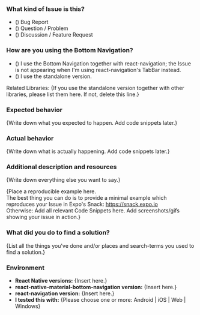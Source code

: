 <!--
  Hi! – DON'T PANIC
  Please read the instructions in this template carefully and fill out the
  following sections. This way your issue can be solved much quicker.

  Creating a good Issue generally takes some time.

  NOTE: This is not a place to ask general questions about React, React Native,
  React Navigation or JavaScript. Only questions which are caused by poor
  documentation will be answered.
  If you have a question because you're not really experienced in those topics
  or even in development in general: stackoverflow.com is a great place for questions.
  
  You will find instructions in curly braces, for example: {Please explain what happenend.}
  Replace this with your answer.

  Don't forget to add a short but descriptive title for this issue.
-->

### What kind of Issue is this?

<!-- Answer by changing () to (x) -->

- () Bug Report
- () Question / Problem
- () Discussion / Feature Request

<!--
  If you've chosen "Discussion / Feature Request", you may delete everything from here on
  and just write down your thoughts.
-->

### How are you using the Bottom Navigation?

<!--
  If you're using the Bottom Navigation together with react-navigation, be sure
  that your issue is related to the Bottom Navigation and not to react-navigation itself.

  You can check this by changing the `tabBarComponent` from the Bottom Navigation
  to react-navigation's TabBar: https://reactnavigation.org/docs/navigators/tab#TabNavigatorConfig
  
  PLEASE REALLY CHECK THIS!

  Is your Issue still appearing, although you're not using the Bottom Navigation
  anymore? Then your Issue is likely to be an Issue with react-navigation,
  and thus doesn't belong here.
  
  Answer by changing () to (x)
-->

- () I use the Bottom Navigation together with react-navigation; the Issue is not appearing when I'm using react-navigation's TabBar instead.
- () I use the standalone version.

Related Libraries: {If you use the standalone version together with other libraries, please list them here. If not, delete this line.}

### Expected behavior

{Write down what you expected to happen. Add code snippets later.}

### Actual behavior

{Write down what is actually happening. Add code snippets later.}

### Additional description and resources

{Write down everything else you want to say.}

{Place a reproducible example here.  
The best thing you can do is to provide a minimal example which reproduces your Issue in Expo's Snack: https://snack.expo.io  
Otherwise: Add all relevant Code Snippets here. Add screenshots/gifs showing your issue in action.}

### What did you do to find a solution?

<!--
  If you've chosen "Bug Report", you may delete this section.

  There are many resources which can help you immediately:
  - This Repo's README: https://github.com/timomeh/react-native-material-bottom-navigation/blob/master/README.md
  - The provided examples: https://github.com/timomeh/react-native-material-bottom-navigation/tree/master/example
  - The Docs of react-navigation: https://reactnavigation.org/docs
  - Issues in this Repo: https://github.com/timomeh/react-native-material-bottom-navigation/issues
  - Issues in react-navigation: https://github.com/react-community/react-navigation/issues

  Explaining what you've already done to find a solution avoids asking you things you already know.
  It also helps me to improve the docs.
-->

{List all the things you've done and/or places and search-terms you used to find a solution.}

### Environment

<!--
  Please fill out the following informations. You can check your React Native
  versions by running `react-native -v` in your terminal inside your project directory.
-->

- **React Native versions:** {Insert here.}
- **react-native-material-bottom-navigation version:** {Insert here.}
- **react-navigation version:** {Insert here.} <!-- Only if you're using react-navigation -->
- **I tested this with:** {Please choose one or more: Android | iOS | Web | Windows}

<!--
  Thank you for following the instructions!

  Now you have to wait for an answer. Note that this Repo is only maintained by
  a single human being, so depending on the time and day, it could take a while.
-->
